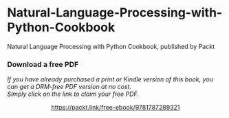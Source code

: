 # Natural-Language-Processing-with-Python-Cookbook
Natural Language Processing with Python Cookbook, published by Packt
### Download a free PDF

 <i>If you have already purchased a print or Kindle version of this book, you can get a DRM-free PDF version at no cost.<br>Simply click on the link to claim your free PDF.</i>
<p align="center"> <a href="https://packt.link/free-ebook/9781787289321">https://packt.link/free-ebook/9781787289321 </a> </p>